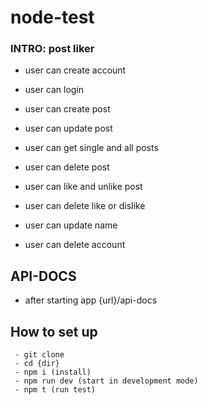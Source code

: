 # node-test
### INTRO: post liker
 - user can create account
 - user can login

 - user can create post
 - user can update post
 - user can get single and all posts
 - user can delete post

 - user can like and unlike post
 - user can delete like or dislike

 - user can update name
 - user can delete account


 ## API-DOCS
  - after starting app {url}/api-docs


 ## How to set up

 ```
  - git clone 
  - cd {dir}
  - npm i (install)
  - npm run dev (start in development mode)
  - npm t (run test)
 ``` 